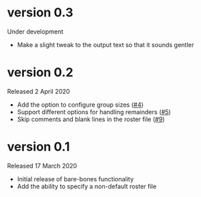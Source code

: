 # version 0.3
Under development

* Make a slight tweak to the output text so that it sounds gentler

# version 0.2
Released 2 April 2020

* Add the option to configure group sizes ([#4](https://github.com/funnelfiasco/coffee_match/issues/4))
* Support different options for handling remainders ([#5](https://github.com/funnelfiasco/coffee_match/issues/5))
* Skip comments and blank lines in the roster file ([#9](https://github.com/funnelfiasco/coffee_match/issues/9))

# version 0.1
Released 17 March 2020

* Initial release of bare-bones functionality
* Add the ability to specify a non-default roster file
